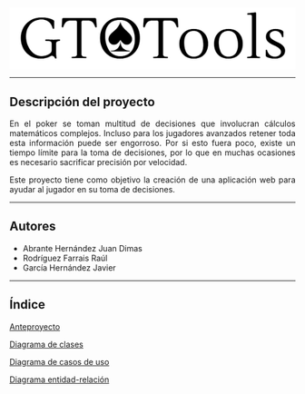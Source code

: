 <div style="background: white">

<img src="doc/anteproyecto/img/Logo_prototipo.png">

</div>

<hr>

## Descripción del proyecto

<div align="justify">

En el poker se toman multitud de decisiones que involucran cálculos matemáticos complejos. Incluso para los jugadores avanzados retener toda esta información puede ser engorroso. Por si esto fuera poco, existe un tiempo límite para la toma de decisiones, por lo que en muchas ocasiones es necesario sacrificar precisión por velocidad.

Este proyecto tiene como objetivo la creación de una aplicación web para ayudar al jugador en su toma de decisiones. 

</div>

<hr>

## Autores

- Abrante Hernández Juan Dimas 
- Rodríguez Farrais Raúl
- García Hernández Javier


<hr>

## Índice

<a href="doc/anteproyecto/README.md">Anteproyecto</a>

<a href="doc/diagrama_clases/README.md">Diagrama de clases</a>

<a href="doc/diagrama_cu/README.md">Diagrama de casos de uso</a>

<a href="doc/diagrama_entidad_relacion/README.md">Diagrama entidad-relación</a>








